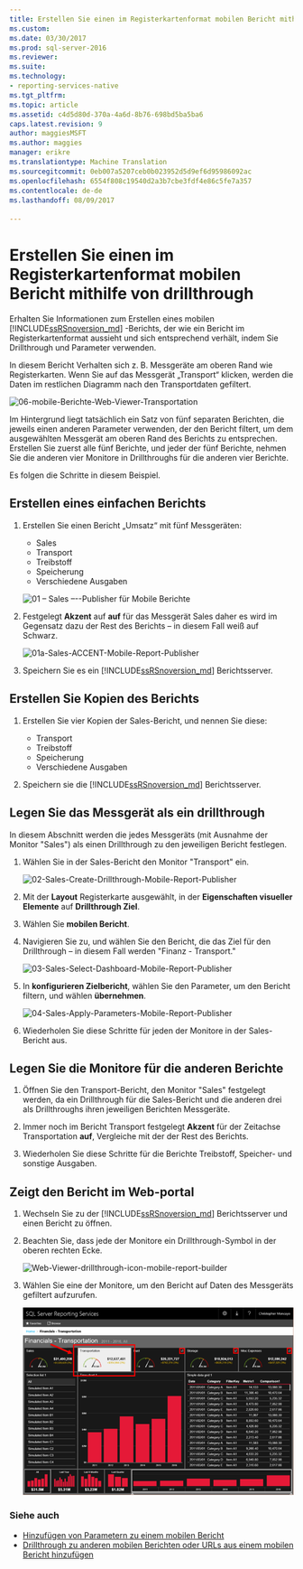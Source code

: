 ```yaml
---
title: Erstellen Sie einen im Registerkartenformat mobilen Bericht mithilfe von Drillthrough | Reporting Services-mobile-Berichte | Microsoft Docs
ms.custom: 
ms.date: 03/30/2017
ms.prod: sql-server-2016
ms.reviewer: 
ms.suite: 
ms.technology:
- reporting-services-native
ms.tgt_pltfrm: 
ms.topic: article
ms.assetid: c4d5d80d-370a-4a6d-8b76-698bd5ba5ba6
caps.latest.revision: 9
author: maggiesMSFT
ms.author: maggies
manager: erikre
ms.translationtype: Machine Translation
ms.sourcegitcommit: 0eb007a5207ceb0b023952d5d9ef6d95986092ac
ms.openlocfilehash: 6554f808c19540d2a3b7cbe3fdf4e86c5fe7a357
ms.contentlocale: de-de
ms.lasthandoff: 08/09/2017

---
```

# <a name="create-a-tabbed-mobile-report-by-using-drillthrough"></a>Erstellen Sie einen im Registerkartenformat mobilen Bericht mithilfe von drillthrough
Erhalten Sie Informationen zum Erstellen eines mobilen [!INCLUDE[ssRSnoversion_md](../../includes/ssrsnoversion-md.md)] -Berichts, der wie ein Bericht im Registerkartenformat aussieht und sich entsprechend verhält, indem Sie Drillthrough und Parameter verwenden.

In diesem Bericht Verhalten sich z. B. Messgeräte am oberen Rand wie Registerkarten. Wenn Sie auf das Messgerät „Transport“ klicken, werden die Daten im restlichen Diagramm nach den Transportdaten gefiltert.

![06-mobile-Berichte-Web-Viewer-Transportation](../../reporting-services/mobile-reports/media/tabbed-mobile-report-web-viewer-transportation-complete.png)

Im Hintergrund liegt tatsächlich ein Satz von fünf separaten Berichten, die jeweils einen anderen Parameter verwenden, der den Bericht filtert, um dem ausgewählten Messgerät am oberen Rand des Berichts zu entsprechen. Erstellen Sie zuerst alle fünf Berichte, und jeder der fünf Berichte, nehmen Sie die anderen vier Monitore in Drillthroughs für die anderen vier Berichte.

Es folgen die Schritte in diesem Beispiel.

## <a name="create-the-basic-report"></a>Erstellen eines einfachen Berichts

1. Erstellen Sie einen Bericht „Umsatz“ mit fünf Messgeräten:

    * Sales
    * Transport
    * Treibstoff
    * Speicherung
    * Verschiedene Ausgaben

   ![01 – Sales –--Publisher für Mobile Berichte](../../reporting-services/mobile-reports/media/01-sales-mobile-report-publisher.png)
    
2. Festgelegt **Akzent** auf **auf** für das Messgerät Sales daher es wird im Gegensatz dazu der Rest des Berichts – in diesem Fall weiß auf Schwarz.

    ![01a-Sales-ACCENT-Mobile-Report-Publisher](../../reporting-services/mobile-reports/media/01a-sales-accent-mobile-report-publisher.png)
    
3. Speichern Sie es ein [!INCLUDE[ssRSnoversion_md](../../includes/ssrsnoversion-md.md)] Berichtsserver.

## <a name="make-copies-of-the-report"></a>Erstellen Sie Kopien des Berichts

1. Erstellen Sie vier Kopien der Sales-Bericht, und nennen Sie diese: 

    * Transport
    * Treibstoff
    * Speicherung
    * Verschiedene Ausgaben

3. Speichern sie die [!INCLUDE[ssRSnoversion_md](../../includes/ssrsnoversion-md.md)] Berichtsserver.

## <a name="set-the-gauge-as-a-drillthrough"></a>Legen Sie das Messgerät als ein drillthrough

In diesem Abschnitt werden die jedes Messgeräts (mit Ausnahme der Monitor "Sales") als einen Drillthrough zu den jeweiligen Bericht festlegen.

1. Wählen Sie in der Sales-Bericht den Monitor "Transport" ein.

    ![02-Sales-Create-Drillthrough-Mobile-Report-Publisher](../../reporting-services/mobile-reports/media/02-sales-create-drillthrough-mobile-report-publisher.png)

2. Mit der **Layout** Registerkarte ausgewählt, in der **Eigenschaften visueller Elemente** auf **Drillthrough Ziel**.

3. Wählen Sie **mobilen Bericht**.

4. Navigieren Sie zu, und wählen Sie den Bericht, die das Ziel für den Drillthrough – in diesem Fall werden "Finanz - Transport."

    ![03-Sales-Select-Dashboard-Mobile-Report-Publisher](../../reporting-services/mobile-reports/media/03-sales-select-dashboard-mobile-report-publisher.png)

5. In **konfigurieren Zielbericht**, wählen Sie den Parameter, um den Bericht filtern, und wählen **übernehmen**.

   ![04-Sales-Apply-Parameters-Mobile-Report-Publisher](../../reporting-services/mobile-reports/media/04-sales-apply-parameters-mobile-report-publisher.png)
   
6. Wiederholen Sie diese Schritte für jeden der Monitore in der Sales-Bericht aus. 

## <a name="set-the-gauges-for-the-other-reports"></a>Legen Sie die Monitore für die anderen Berichte

1.  Öffnen Sie den Transport-Bericht, den Monitor "Sales" festgelegt werden, da ein Drillthrough für die Sales-Bericht und die anderen drei als Drillthroughs ihren jeweiligen Berichten Messgeräte.

2. Immer noch im Bericht Transport festgelegt **Akzent** für der Zeitachse Transportation **auf**, Vergleiche mit der der Rest des Berichts.

3. Wiederholen Sie diese Schritte für die Berichte Treibstoff, Speicher- und sonstige Ausgaben. 

## <a name="view-the-report-in-the-web-portal"></a>Zeigt den Bericht im Web-portal

1. Wechseln Sie zu der [!INCLUDE[ssRSnoversion_md](../../includes/ssrsnoversion-md.md)] Berichtsserver und einen Bericht zu öffnen. 

2. Beachten Sie, dass jede der Monitore ein Drillthrough-Symbol in der oberen rechten Ecke.

    ![Web-Viewer-drillthrough-icon-mobile-report-builder](../../reporting-services/mobile-reports/media/web-viewer-drillthrough-icon-mobile-report-builder.png)

3. Wählen Sie eine der Monitore, um den Bericht auf Daten des Messgeräts gefiltert aufzurufen.

   ![06-mobile-Berichte-Web-Viewer-Transportation](../../reporting-services/mobile-reports/media/06-mobile-report-web-viewer-transportation.png)

### <a name="see-also"></a>Siehe auch
    
* [Hinzufügen von Parametern zu einem mobilen Bericht](../../reporting-services/mobile-reports/add-parameters-to-a-mobile-report-reporting-services.md)
* [Drillthrough zu anderen mobilen Berichten oder URLs aus einem mobilen Bericht hinzufügen](../../reporting-services/mobile-reports/add-drillthrough-from-a-mobile-report-to-other-mobile-reports-or-urls.md)




  


